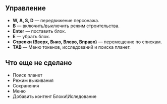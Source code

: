 ## Управление
- **W, A, S, D** — передвижение персонажа.
- **B** — включить/выключить режим строительства.
- **Enter** — поставить блок.
- **E** — убрать блок.
- **Стрелки (Вверх, Вниз, Влево, Вправо)** — перемещение по спискам.
- **TAB** — Меню токенов, исследований и поиска планет.

## Что еще не сделано
- Поиск планет
- Режим выживания
- Сохранения
- Меню
- Добавить контент Блоки\Иследование
